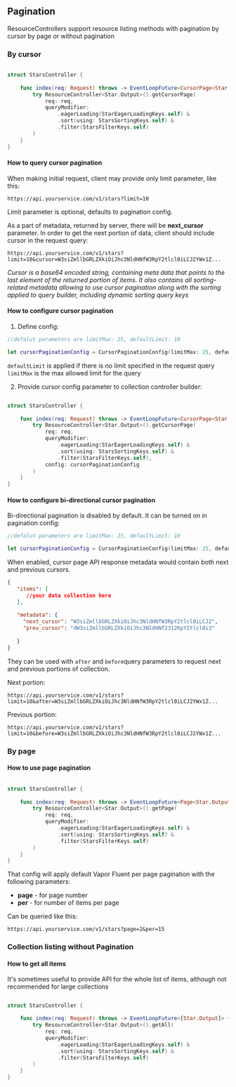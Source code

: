 ## Pagination

ResourceControllers support resource listing methods with pagination by cursor by page or without pagination

### By cursor 

```swift

struct StarsController {
      
    func index(req: Request) throws -> EventLoopFuture<CursorPage<Star.Output>> {
        try ResourceController<Star.Output>().getCursorPage(
            req: req,
            queryModifier:
                .eagerLoading(StarEagerLoadingKeys.self) &
                .sort(using: StarsSortingKeys.self) &
                .filter(StarsFilterKeys.self)
        )
    }
}

```
#### How to query cursor pagination

When making initial request, client may provide only limit parameter, like this:

```
https://api.yourservice.com/v1/stars?limit=10
```
Limit parameter is optional, defaults to pagination config.
 
As a part of metadata, returned by server, there will be **next_cursor** parameter.
In order to get the next portion of data, client should include cursor in the request query:

```
https://api.yourservice.com/v1/stars?limit=10&cursor=W3siZmllbGRLZXkiOiJhc3NldHNfW3RpY2tlcl0iLCJ2YWx1Z...

```

*Cursor is a base64 encoded string, containing meta data that points to the last element of the returned portion of items. 
It also contains all sorting-related metadata allowing to use cursor pagination along with the sorting applied to query builder, including dynamic sorting query keys*

#### How to configure cursor pagination

1. Define config:

```swift
//defalut parameters are limitMax: 25, defaultLimit: 10

let cursorPaginationConfig = CursorPaginationConfig(limitMax: 25, defaultLimit: 10)
```

`defaultLimit` is applied if there is no limit specified in the request query
`limitMax` is the max allowed limit for the query 

2. Provide cursor config parameter to collection controller builder:

```swift

struct StarsController {
      
    func index(req: Request) throws -> EventLoopFuture<CursorPage<Star.Output>> {
        try ResourceController<Star.Output>().getCursorPage(
            req: req,
            queryModifier:
                .eagerLoading(StarEagerLoadingKeys.self) &
                .sort(using: StarsSortingKeys.self) &
                .filter(StarsFilterKeys.self),
            config: cursorPaginationConfig
        )
    }
}

```
#### How to configure bi-directional cursor pagination

Bi-directional pagination is disabled by default. It can be turned on in pagination config:

```swift
//defalut parameters are limitMax: 25, defaultLimit: 10

let cursorPaginationConfig = CursorPaginationConfig(limitMax: 25, defaultLimit: 10, allowBackwardPagination: true)
```

When enabled, cursor page API response metadata would contain both next and previous cursors.

```json
{
   "items": [
      //your data collection here
   ],
   
   "metadata": {
     "next_cursor": "W3siZmllbGRLZXkiOiJhc3NldHNfW3RpY2tlcl0iLCJ2",
     "prev_cursor": "dW3siZmllbGRLZXkiOiJhc3NldHNf2312RpY2tlcl0i3"
      
   }
}
```
They can be used with `after` and `before`query parameters to request next and previous portions of collection.

Next portion:

```
https://api.yourservice.com/v1/stars?limit=10&after=W3siZmllbGRLZXkiOiJhc3NldHNfW3RpY2tlcl0iLCJ2YWx1Z...

```

Previous portion:

```
https://api.yourservice.com/v1/stars?limit=10&before=W3siZmllbGRLZXkiOiJhc3NldHNfW3RpY2tlcl0iLCJ2YWx1Z...

```

### By page

#### How to use page pagination

```swift

struct StarsController {
      
    func index(req: Request) throws -> EventLoopFuture<Page<Star.Output>> {
        try ResourceController<Star.Output>().getPage(
            req: req,
            queryModifier:
                .eagerLoading(StarEagerLoadingKeys.self) &
                .sort(using: StarsSortingKeys.self) &
                .filter(StarsFilterKeys.self)
        )
    }
}

```

That config will apply default Vapor Fluent per page pagination with the following parameters:

- **page**  - for page number
- **per** - for number of items per page

Can be queried like this:

```
https://api.yourservice.com/v1/stars?page=2&per=15
```
 

### Collection listing without Pagination

#### How to get all items 

It's sometimes useful to provide API for the whole list of items, although not recommended for large collections


```swift

struct StarsController {

    func index(req: Request) throws -> EventLoopFuture<[Star.Output]> {
        try ResourceController<Star.Output>().getAll(
            req: req,
            queryModifier:
                .eagerLoading(StarEagerLoadingKeys.self) &
                .sort(using: StarsSortingKeys.self) &
                .filter(StarsFilterKeys.self)
        )
    }
}

```
